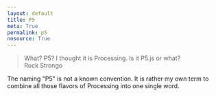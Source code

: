 ```yaml
---
layout: default
title: P5
meta: True
permalink: p5
nosource: True
---
```


> What? P5? I thought it is Processing. Is it P5.js or what?  
> Rock Strongo  

The naming "P5" is not a known convention. It is rather my own term to combine all those flavors of Processing into one single word.  